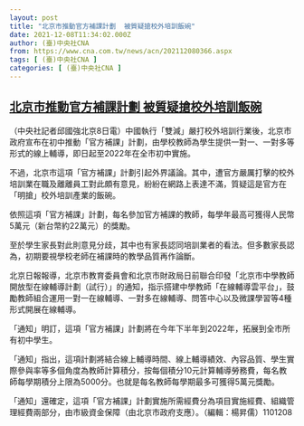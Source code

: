 ```yaml
---
layout: post
title: "北京市推動官方補課計劃  被質疑搶校外培訓飯碗"
date: 2021-12-08T11:34:02.000Z
author: (臺)中央社CNA
from: https://www.cna.com.tw/news/acn/202112080366.aspx
tags: [ (臺)中央社CNA ]
categories: [ (臺)中央社CNA ]
---
```

<!--1638963242000-->
[北京市推動官方補課計劃  被質疑搶校外培訓飯碗](https://www.cna.com.tw/news/acn/202112080366.aspx)
------

<div>
<div></div><div><p>（中央社記者邱國強北京8日電）中國執行「雙減」嚴打校外培訓行業後，北京市政府宣布在初中推動「官方補課」計劃，由學校教師為學生提供一對一、一對多等形式的線上輔導，即日起至2022年在全市初中實施。</p><p>不過，北京市這項「官方補課」計劃引起外界議論。其中，遭官方嚴厲打擊的校外培訓業在職及離離員工對此頗有意見，紛紛在網路上表達不滿，質疑這是官方在「明搶」校外培訓產業的飯碗。</p><p>依照這項「官方補課」計劃，每名參加官方補課的教師，每學年最高可獲得人民幣5萬元（新台幣約22萬元）的獎勵。</p><p>至於學生家長對此則意見分歧，其中也有家長認同培訓業者的看法。但多數家長認為，初期要視學校老師在補課時的教學品質再作論斷。</p><p>北京日報報導，北京市教育委員會和北京市財政局日前聯合印發「北京市中學教師開放型在線輔導計劃（試行）」的通知，指示搭建中學教師「在線輔導雲平台」，鼓勵教師組合運用一對一在線輔導、一對多在線輔導、問答中心以及微課學習等4種形式開展在線輔導。</p><p>「通知」明訂，這項「官方補課」計劃將在今年下半年到2022年，拓展到全市所有初中學生。</p><p>「通知」指出，這項計劃將結合線上輔導時間、線上輔導績效、內容品質、學生實際參與率等多個角度為教師計算積分，按每個積分10元計算輔導勞務費，每名教師每學期積分上限為5000分。也就是每名教師每學期最多可獲得5萬元獎勵。</p><p>「通知」還確定，這項「官方補課」計劃實施所需經費分為項目實施經費、組織管理經費兩部分，由市級資金保障（由北京市政府支應）。（編輯：楊昇儒）1101208</p></div>
</div>
